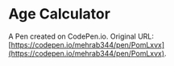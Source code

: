 # Age Calculator

A Pen created on CodePen.io. Original URL: [https://codepen.io/mehrab344/pen/PomLxvx](https://codepen.io/mehrab344/pen/PomLxvx).


